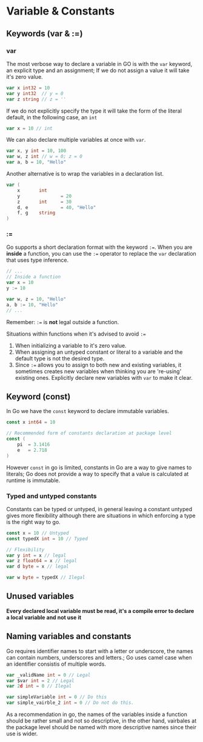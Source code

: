 # Variable & Constants

## Keywords (var & :=) 

### var

The most verbose way to declare a variable in GO is with the `var` keyword, an explicit type and an assignment; If we do not assign a value it will take it's zero value.

```go
var x int32 = 10  
var y int32  // y = 0
var z string // z = ''
```

If we do not explicitly specify the type it will take the form of the literal default, in the following case, an `int`

```go
var x = 10 // int
```

We can also declare multiple variables at once with `var`.

```go
var x, y int = 10, 100
var w, z int // w = 0; z = 0
var a, b = 10, "Hello"
```

Another alternative is to wrap the variables in a declaration list.

```go
var (
	x		int
	y				= 20
	z		int 	= 30
	d, e			= 40, "Hello"
	f, g	string
)
```

### :=

Go supports a short declaration format with the keyword `:=`. When you are **inside** a function, you can use the `:=` operator to replace the `var` declaration that uses type inference.

```go
// ...
// Inside a function
var x = 10 
y := 10

var w, z = 10, "Hello"
a, b := 10, "Hello"
// ...
```

Remember: `:=` is **not** legal outside a function. 

Situations within functions when it's advised to avoid `:=`
1. When initializing a variable to it's zero value.
2. When assigning an untyped constant or literal to a variable and the default type is not the desired type.
3. Since `:=` allows you to assign to both new and existing variables, it sometimes creates new variables when thinking you are 're-using' existing ones. Explicitly declare new variables with `var` to  make it clear.

## Keyword (const)

In Go we have the `const` keyword to declare immutable variables. 

```go
const x int64 = 10

// Recommended form of constants declaration at package level
const (
	pi 	= 3.1416
	e 	= 2.718
)
```

However `const` in go is limited, constants in Go are a way to give names to literals; Go does not provide a way to specify that a value is calculated at runtime is immutable.

### Typed and untyped constants

Constants can be typed or untyped, in general leaving a constant untyped gives more flexibility although there are situations in which enforcing a type is the right way to go. 

```go
const x = 10 // Untyped
const typedX int = 10 // Typed

// Flexibility
var y int = x // legal
var z float64 = x // legal
var d byte = x // legal

var w byte = typedX // Ilegal 
```

## Unused variables

**Every declared local variable must be read, it's a compile error to declare a local variable and not use it**

## Naming variables and constants 

Go requires identifier names to start with a letter or underscore, the names can contain numbers, underscores and letters.; Go uses camel case when an identifier consistis of multiple words.

```go
var _validName int = 0 // Legal
var $var int = 2 // Legal
var 2d int = 0 // Ilegal

var simpleVariable int = 0 // Do this
var simple_vairble_2 int = 0 // Do not do this.
```

As a recommendation in go, the names of the variables inside a function should be rather small and not so descriptive, in the other hand, vairbales at the package level should be named with more descriptive names since their use is wider.












